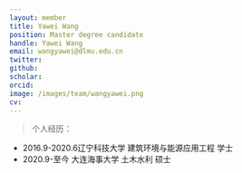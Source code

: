 ```yaml
---
layout: member
title: Yawei Wang
position: Master degree candidate
handle: Yawei Wang
email: wangyawei@dlmu.edu.cn
twitter: 
github: 
scholar:
orcid: 
image: /images/team/wangyawei.png
cv: 
---
```


> 个人经历：

- 2016.9-2020.6辽宁科技大学 建筑环境与能源应用工程 学士
- 2020.9-至今 大连海事大学 土木水利 硕士
